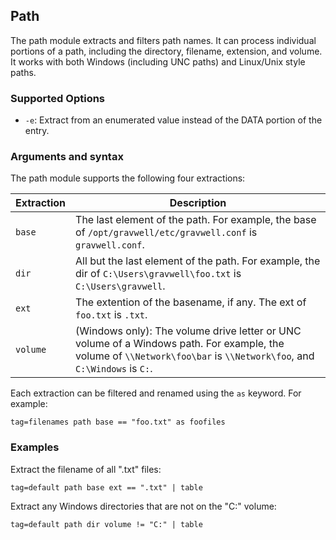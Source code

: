 ## Path

The path module extracts and filters path names.  It can process individual portions of a path, including the directory, filename, extension, and volume. It works with both Windows (including UNC paths) and Linux/Unix style paths. 

### Supported Options

* `-e`: Extract from an enumerated value instead of the DATA portion of the entry.

### Arguments and syntax

The path module supports the following four extractions:

| Extraction | Description |
|------------|-------------|
| `base` | The last element of the path. For example, the base of `/opt/gravwell/etc/gravwell.conf` is `gravwell.conf`. |
| `dir` | All but the last element of the path. For example, the dir of `C:\Users\gravwell\foo.txt` is `C:\Users\gravwell`. |
| `ext` | The extention of the basename, if any. The ext of `foo.txt` is `.txt`. |
| `volume` | (Windows only): The volume drive letter or UNC volume of a Windows path. For example, the volume of `\\Network\foo\bar` is `\\Network\foo`, and `C:\Windows` is `C:`. |

Each extraction can be filtered and renamed using the `as` keyword. For example:

```
tag=filenames path base == "foo.txt" as foofiles
```

### Examples

Extract the filename of all ".txt" files:

```
tag=default path base ext == ".txt" | table
```

Extract any Windows directories that are not on the "C:" volume:

```
tag=default path dir volume != "C:" | table
```


